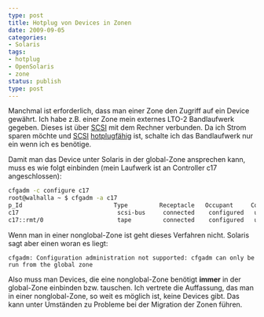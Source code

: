 ```yaml
---
type: post
title: Hotplug von Devices in Zonen
date: 2009-09-05
categories:
- Solaris
tags:
- hotplug
- OpenSolaris
- zone
status: publish
type: post
---
```

Manchmal ist erforderlich, dass man einer Zone den Zugriff auf ein Device gewährt. Ich habe z.B. einer Zone mein
externes LTO-2 Bandlaufwerk gegeben. Dieses ist über [SCSI](http://de.wikipedia.org/wiki/Small_Computer_System_Interface)
mit dem Rechner verbunden. Da ich Strom sparen möchte und [SCSI](http://de.wikipedia.org/wiki/Small_Computer_System_Interface)
[hotplugfähig](http://de.wikipedia.org/wiki/Hot_Swapping) ist, schalte ich das Bandlaufwerk nur ein wenn ich es benötige.


Damit man das Device unter Solaris in der global-Zone ansprechen kann, muss es wie folgt einbinden (mein Laufwerk ist an Controller c17 angeschlossen):

``` sh
cfgadm -c configure c17
root@walhalla ~ $ cfgadm -a c17
p_Id                          Type         Receptacle   Occupant     Condition
c17                            scsi-bus     connected    configured   unknown
c17::rmt/0                     tape         connected    configured   unknown
```


Wenn man in einer nonglobal-Zone ist geht dieses Verfahren nicht. Solaris sagt aber einen woran es liegt:

```
cfgadm: Configuration administration not supported: cfgadm can only be run from the global zone
```


Also muss man Devices, die eine nonglobal-Zone benötigt **immer** in der global-Zone
einbinden bzw. tauschen. Ich vertrete die Auffassung, das man in einer nonglobal-Zone,
so weit es möglich ist, keine Devices gibt. Das kann unter Umständen zu Probleme
bei der Migration der Zonen führen.
